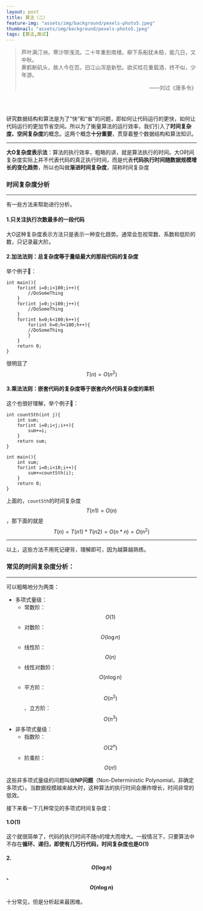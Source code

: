 ```yaml
---
layout: post
title: 算法（二）
feature-img: "assets/img/background/pexels-photo5.jpeg"
thumbnail: "assets/img/background/pexels-photo5.jpeg"
tags: [算法,面试]
---
```


> 芦叶满汀洲，寒沙带浅流。二十年重到南楼。柳下系船犹未稳，能几日，又中秋。 <br>
> 黄鹤断矶头，故人今在否。旧江山浑是新愁。欲买桂花重载酒，终不似，少年游。                          
> <p align="right">——刘过《唐多令》</p>

<br><br>

研究数据结构和算法是为了“快”和“省”的问题，即如何让代码运行的更快，如何让代码运行的更加节省空间。所以为了衡量算法的运行效率，我们引入了**时间复杂度、空间复杂度**的概念。这两个概念**十分重要**，贯穿着整个数据结构和算法知识。

----

**大O复杂度表示法**：算法的执行效率，粗略的讲，就是算法执行的时间。大O时间复杂度实际上并不代表代码的真正执行时间，而是代表**代码执行时间随数据规模增长的变化趋势**，所以也叫做**渐进时间复杂度**，简称时间复杂度

### 时间复杂度分析
----

有一些方法来帮助进行分析。

#### 1.只关注执行次数最多的一段代码

大O这种复杂度表示方法只是表示一种变化趋势。通常会忽视常数、系数和低阶的数，只记录最大阶。

#### 2.加法法则：总复杂度等于量级最大的那段代码的复杂度

举个例子🌰：

```
int main(){
    for(int i=0;i<100;i++){
        //DoSomeThing
    }
    for(int j=0;j<100;j++){
        //DoSomeThing
    }
    for(int k=0;k<100;k++){
        for(int h=0;h<100;h++){
        //DoSomeThing
        }
    }
    return 0;
}
```

很明显了 $$ T(n) = O(n^2) $$

#### 3.乘法法则：嵌套代码的复杂度等于嵌套内外代码复杂度的乘积

这个也很好理解，举个例子🌰：

```
int countSth(int j){
    int sum;
    for(int i=0;i<j;i++){
        sum+=i;
    }
    return sum;
}

int main(){
    int sum;
    for(int i=0;i<10;i++){
        sum+=countSth(i);
    }
    return 0;
}
```

上面的，`countSth`的时间复杂度$$T(n1)=O(n)$$，那下面的就是$$ T(n)=T(n1)*T(n2)=O(n*n)=O(n^2)$$

----
以上，这些方法不用死记硬背，理解即可，因为越算越熟练。

### 常见的时间复杂度分析：
----
可以粗略地分为两类：
* 多项式量级：
    * 常数阶：$$ O(1)$$
    * 对数阶：$$ O(\log n)$$
    * 线性阶：$$ O(n)$$
    * 线性对数阶：$$ O(n\log n)$$
    * 平方阶：$$ O(n^2)$$、立方阶：$$ O(n^3)$$
* 非多项式量级：
    * 指数阶：$$ O(2^n)$$
    * 阶乘阶：$$ O(n!)$$

这些非多项式量级的问题叫做**NP问题**（Non-Deterministic Polynomial，非确定多项式）。当数据规模越来越大时，这种算法的执行时间会爆炸增长，时间非常的低效。

接下来看一下几种常见的多项式时间复杂度：

#### 1.O(1)

这个就很简单了，代码的执行时间不随n的增大而增大。一般情况下，只要算法中不存在**循环、递归，即使有几万行代码，时间复杂度也是O(1)**

#### 2.$$ O(\log n)$$、$$ O(n\log n)$$

十分常见，但是分析起来最困难。





